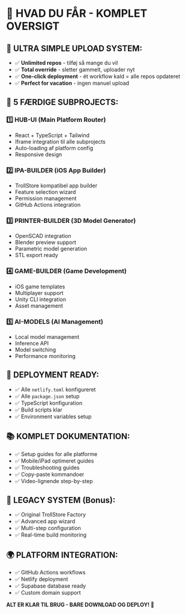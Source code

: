 # 🎁 HVAD DU FÅR - KOMPLET OVERSIGT

## 🚀 **ULTRA SIMPLE UPLOAD SYSTEM:**
- ✅ **Unlimited repos** - tilføj så mange du vil
- ✅ **Total override** - sletter gammelt, uploader nyt
- ✅ **One-click deployment** - ét workflow kald = alle repos opdateret
- ✅ **Perfect for vacation** - ingen manuel upload

## 📱 **5 FÆRDIGE SUBPROJECTS:**

### 1️⃣ **HUB-UI** (Main Platform Router)
- React + TypeScript + Tailwind
- Iframe integration til alle subprojects
- Auto-loading af platform config
- Responsive design

### 2️⃣ **IPA-BUILDER** (iOS App Builder)
- TrollStore kompatibel app builder
- Feature selection wizard
- Permission management
- GitHub Actions integration

### 3️⃣ **PRINTER-BUILDER** (3D Model Generator)
- OpenSCAD integration
- Blender preview support
- Parametric model generation
- STL export ready

### 4️⃣ **GAME-BUILDER** (Game Development)
- iOS game templates
- Multiplayer support
- Unity CLI integration
- Asset management

### 5️⃣ **AI-MODELS** (AI Management)
- Local model management
- Inference API
- Model switching
- Performance monitoring

## 🔧 **DEPLOYMENT READY:**
- ✅ Alle `netlify.toml` konfigureret
- ✅ Alle `package.json` setup
- ✅ TypeScript konfiguration
- ✅ Build scripts klar
- ✅ Environment variables setup

## 📚 **KOMPLET DOKUMENTATION:**
- ✅ Setup guides for alle platforme
- ✅ Mobile/iPad optimeret guides
- ✅ Troubleshooting guides
- ✅ Copy-paste kommandoer
- ✅ Video-lignende step-by-step

## 🎯 **LEGACY SYSTEM (Bonus):**
- ✅ Original TrollStore Factory
- ✅ Advanced app wizard
- ✅ Multi-step configuration
- ✅ Real-time build monitoring

## 🌍 **PLATFORM INTEGRATION:**
- ✅ GitHub Actions workflows
- ✅ Netlify deployment
- ✅ Supabase database ready
- ✅ Custom domain support

**ALT ER KLAR TIL BRUG - BARE DOWNLOAD OG DEPLOY! 🚀**